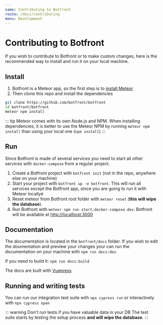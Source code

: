 ```yaml
---
name: Contributing to Botfront
route: /docs/contributing
menu: Development
---
```


# Contributing to Botfront

If you wish to contribute to Botfront or to make custom changes, here is the recommended way to install and run it on your local machine.

## Install

1. Botfront is a Meteor app, so the first step is to [install Meteor](https://www.meteor.com/install)
2. Then clone this repo and install the dependencies

```bash
git clone https://github.com/botfront/botfront
cd botfront/botfront
meteor npm install
```

::: tip
Meteor comes with its own Node.js and NPM. When installing dependencies, it is better to use the Meteor NPM by running `meteor npm install` than using your local one (`npm install`)
:::

## Run

Since Botfront is made of several services you need to start all other services with `docker-compose` from a regular project.

1. Create a Botfront project with `botfront init` (not in the repo, anywhere else on your machine)
2. Start your project with `botfront up -e botfront`. This will run all services except the Botfront app, since you are going to run it with Meteor locallyé
3. Reset meteor from Botfront root folder with `meteor reset` (**this will wipe the database**).
4. Run Botfront with `meteor npm run start:docker-compose.dev`. Botfront will be available at [http://localhost:3000](http://localhost:3000)

## Documentation

The documentation is located in the `botfront/docs` folder. If you wish to edit the doumentation and preview your changes your can run the documentation on your machine with `npm run docs:dev`.

If you need to build it: `npm run docs:build`

The docs are built with [Vuepress](https://vuepress.vuejs.org)

## Running and writing tests

You can run our integration test suite with `npx cypress run` or interactively with `npx cypress open`

::: warning Don't run tests if you have valuable data in your DB
The test suite starts by testing the setup process **and will wipe the database**.
:::
